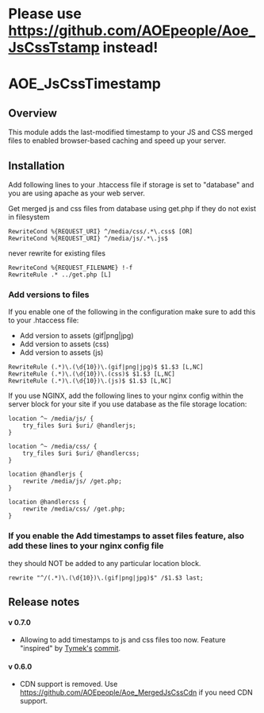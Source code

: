 
# Please use https://github.com/AOEpeople/Aoe_JsCssTstamp instead!

# AOE_JsCssTimestamp

## Overview

This module adds the last-modified timestamp to your JS and CSS merged files to enabled browser-based caching and speed up your server.


## Installation

Add following lines to your .htaccess file if storage is set to "database" and you are using apache as your web server.

Get merged js and css files from database using get.php if they do not exist in filesystem

```
RewriteCond %{REQUEST_URI} ^/media/css/.*\.css$ [OR]
RewriteCond %{REQUEST_URI} ^/media/js/.*\.js$
```

never rewrite for existing files

```
RewriteCond %{REQUEST_FILENAME} !-f
RewriteRule .* ../get.php [L]
```

### Add versions to files

If you enable one of the following in the configuration make sure to add this to your .htaccess file:

- Add version to assets (gif|png|jpg)
- Add version to assets (css)
- Add version to assets (js)

```
RewriteRule (.*)\.(\d{10})\.(gif|png|jpg)$ $1.$3 [L,NC]
RewriteRule (.*)\.(\d{10})\.(css)$ $1.$3 [L,NC]
RewriteRule (.*)\.(\d{10})\.(js)$ $1.$3 [L,NC]
```

If you use NGINX, add the following lines to your nginx config within the server block for your site
if you use database as the file storage location:

```
location ^~ /media/js/ {
    try_files $uri $uri/ @handlerjs;
}

location ^~ /media/css/ {
    try_files $uri $uri/ @handlercss;
}

location @handlerjs {
    rewrite /media/js/ /get.php;
}

location @handlercss {
    rewrite /media/css/ /get.php;
}
```

### If you enable the Add timestamps to asset files feature, also add these lines to your nginx config file
they should NOT be added to any particular location block.

```
rewrite "^/(.*)\.(\d{10})\.(gif|png|jpg)$" /$1.$3 last;
```

## Release notes

#### v 0.7.0

- Allowing to add timestamps to js and css files too now. Feature "inspired" by [Tymek's](https://github.com/tmotyl) [commit](https://github.com/macopedia/Aoe_JsCssTstamp/commit/5471779099fea1c259c49e89ae8308de4a8138e9).

#### v 0.6.0

- CDN support is removed. Use https://github.com/AOEpeople/Aoe_MergedJsCssCdn if you need CDN support.



